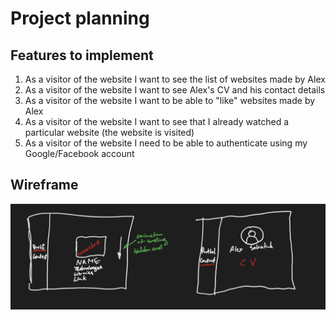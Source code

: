 # Project planning

## Features to implement

1. As a visitor of the website I want to see the list of websites made by Alex
2. As a visitor of the website I want to see Alex's CV and his contact details
3. As a visitor of the website I want to be able to "like" websites made by Alex
4. As a visitor of the website I want to see that I already watched a particular website (the website is visited)
5. As a visitor of the website I need to be able to authenticate using my Google/Facebook account

## Wireframe

![wireframe](./planning/wireframe.png)




